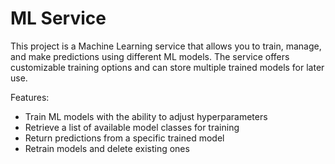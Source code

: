 # ML Service
This project is a Machine Learning service that allows you to train, manage, and make predictions using different ML models. The service offers customizable training options and can store multiple trained models for later use.

Features:
* Train ML models with the ability to adjust hyperparameters
* Retrieve a list of available model classes for training
* Return predictions from a specific trained model
* Retrain models and delete existing ones
